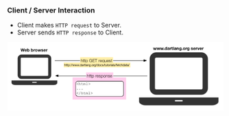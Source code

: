 
### Client / Server Interaction

- Client makes `HTTP request` to Server.
- Server sends `HTTP response` to Client.


![browser-server-communication](images/browser-server-communication.png)
